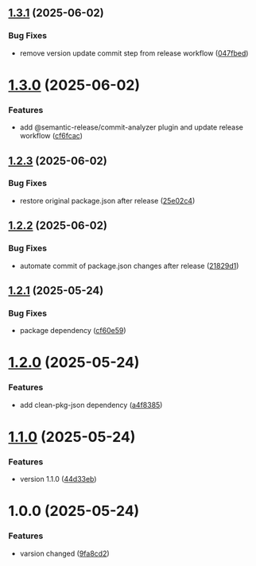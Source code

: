 ## [1.3.1](https://github.com/blorisl/modular-cli-menu/compare/v1.3.0...v1.3.1) (2025-06-02)


### Bug Fixes

* remove version update commit step from release workflow ([047fbed](https://github.com/blorisl/modular-cli-menu/commit/047fbed33b04ff3290c74672283669c4889a32ad))

# [1.3.0](https://github.com/blorisl/modular-cli-menu/compare/v1.2.3...v1.3.0) (2025-06-02)


### Features

* add @semantic-release/commit-analyzer plugin and update release workflow ([cf6fcac](https://github.com/blorisl/modular-cli-menu/commit/cf6fcac49a8af36558daee944d3e14f53af254cb))

## [1.2.3](https://github.com/blorisl/modular-cli-menu/compare/v1.2.2...v1.2.3) (2025-06-02)


### Bug Fixes

* restore original package.json after release ([25e02c4](https://github.com/blorisl/modular-cli-menu/commit/25e02c425ebd5ce62ba3739cce9cbfb14b494478))

## [1.2.2](https://github.com/blorisl/modular-cli-menu/compare/v1.2.1...v1.2.2) (2025-06-02)


### Bug Fixes

* automate commit of package.json changes after release ([21829d1](https://github.com/blorisl/modular-cli-menu/commit/21829d1dfe39e159a1430048d3c450f630c462e6))

## [1.2.1](https://github.com/blorisl/modular-cli-menu/compare/v1.2.0...v1.2.1) (2025-05-24)


### Bug Fixes

* package dependency ([cf60e59](https://github.com/blorisl/modular-cli-menu/commit/cf60e5955e5c4bec1b6a278aac5f0c3fd45b3eb0))

# [1.2.0](https://github.com/blorisl/modular-cli-menu/compare/v1.1.0...v1.2.0) (2025-05-24)


### Features

* add clean-pkg-json dependency ([a4f8385](https://github.com/blorisl/modular-cli-menu/commit/a4f8385e7e4da0ea8e84695f52e763d7da0d27f1))

# [1.1.0](https://github.com/BlorisL/modular-cli-menu/compare/v1.0.0...v1.1.0) (2025-05-24)


### Features

* version 1.1.0 ([44d33eb](https://github.com/BlorisL/modular-cli-menu/commit/44d33eb8600df3f810995b07c581ed3a5f382423))

# 1.0.0 (2025-05-24)


### Features

* varsion changed ([9fa8cd2](https://github.com/BlorisL/modular-cli-menu/commit/9fa8cd27608cf2b0bd57ab8bfe64430f6c54fc3e))
